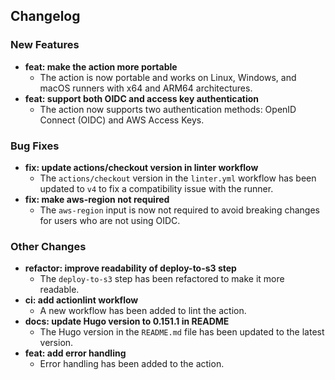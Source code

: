 ## Changelog

### New Features

-   **feat: make the action more portable**
    -   The action is now portable and works on Linux, Windows, and macOS runners with x64 and ARM64 architectures.
-   **feat: support both OIDC and access key authentication**
    -   The action now supports two authentication methods: OpenID Connect (OIDC) and AWS Access Keys.

### Bug Fixes

-   **fix: update actions/checkout version in linter workflow**
    -   The `actions/checkout` version in the `linter.yml` workflow has been updated to `v4` to fix a compatibility issue with the runner.
-   **fix: make aws-region not required**
    -   The `aws-region` input is now not required to avoid breaking changes for users who are not using OIDC.

### Other Changes

-   **refactor: improve readability of deploy-to-s3 step**
    -   The `deploy-to-s3` step has been refactored to make it more readable.
-   **ci: add actionlint workflow**
    -   A new workflow has been added to lint the action.
-   **docs: update Hugo version to 0.151.1 in README**
    -   The Hugo version in the `README.md` file has been updated to the latest version.
-   **feat: add error handling**
    -   Error handling has been added to the action.

